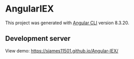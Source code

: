 # AngularIEX

This project was generated with [Angular CLI](https://github.com/angular/angular-cli) version 8.3.20.

## Development server

View demo: https://sjames11501.github.io/Angular-IEX/
